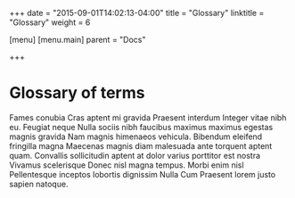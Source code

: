 +++
date = "2015-09-01T14:02:13-04:00"
title = "Glossary"
linktitle = "Glossary"
weight = 6

[menu]
  [menu.main]
    parent = "Docs"

+++

# Glossary of terms

Fames conubia Cras aptent mi gravida Praesent interdum Integer vitae nibh eu. Feugiat neque Nulla sociis nibh faucibus maximus maximus egestas magnis gravida Nam magnis himenaeos vehicula. Bibendum eleifend fringilla magna Maecenas magnis diam malesuada ante torquent aptent quam. Convallis sollicitudin aptent at dolor varius porttitor est nostra Vivamus scelerisque Donec nisl magna tempus. Morbi enim nisl Pellentesque inceptos lobortis dignissim Nulla Cum Praesent lorem justo sapien natoque.
